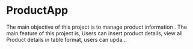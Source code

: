 # ProductApp
The main objective of this project is to manage product information . The main feature of this project is, Users can insert product details, view all Product details in table format, users can upda…
